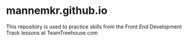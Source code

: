 # mannemkr.github.io
This repository is used to practice skills from the Front End Development Track lessons at TeamTreehouse.com 
